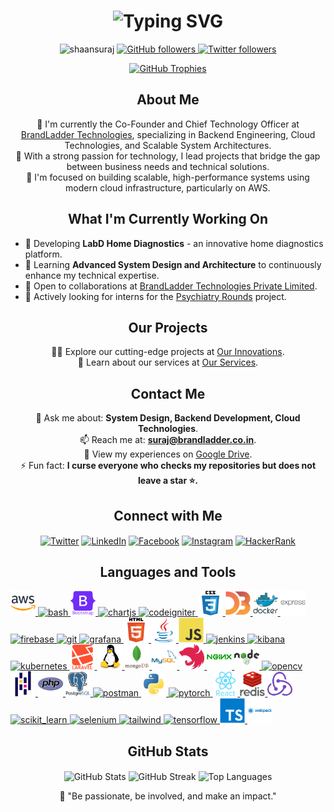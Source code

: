 <!-- Header -->
<h1 align="center">
  <img src="https://readme-typing-svg.herokuapp.com?font=Fira+Code&weight=900&size=35&duration=4000&pause=1000&color=00FF00&center=true&vCenter=true&width=940&lines=Hi+%F0%9F%91%8B%2C+I'm+Suraj+Sahu;Co-Founder+%26+CTO+at+BrandLadder;Backend+Engineer+%7C+AWS+Expert;Scalable+System+Architect" alt="Typing SVG">
</h1>

<!-- Intro -->
<p align="center">
  <img src="https://komarev.com/ghpvc/?username=shaansuraj&label=Profile%20views&color=0e75b6&style=flat" alt="shaansuraj" /> 
  <a href="https://github.com/shaansuraj?tab=repositories">
    <img src="https://img.shields.io/github/followers/shaansuraj?label=Follow&style=social" alt="GitHub followers">
  </a>
  <a href="https://twitter.com/shaansuraj01">
    <img src="https://img.shields.io/twitter/follow/shaansuraj01?label=Twitter&style=social" alt="Twitter followers">
  </a>
</p>

<!-- GitHub Trophies -->
<p align="center">
  <a href="https://github.com/ryo-ma/github-profile-trophy">
    <img src="https://github-profile-trophy.vercel.app/?username=shaansuraj&theme=darkhub&no-bg=true&margin-w=15" alt="GitHub Trophies">
  </a>
</p>

<!-- About Me -->
<h2 align="center">About Me</h2>
<p align="center">
  🎯 I'm currently the Co-Founder and Chief Technology Officer at <a href="https://brandladder.co.in" target="_blank">BrandLadder Technologies</a>, specializing in Backend Engineering, Cloud Technologies, and Scalable System Architectures.
  <br>
  🌟 With a strong passion for technology, I lead projects that bridge the gap between business needs and technical solutions.
  <br>
  🚀 I'm focused on building scalable, high-performance systems using modern cloud infrastructure, particularly on AWS.
</p>

<!-- Current Focus -->
<h2 align="center">What I'm Currently Working On</h2>
<ul>
  <li>🔭 Developing <strong>LabD Home Diagnostics</strong> - an innovative home diagnostics platform.</li>
  <li>🌱 Learning <strong>Advanced System Design and Architecture</strong> to continuously enhance my technical expertise.</li>
  <li>👯 Open to collaborations at <a href="https://brandladder.co.in" target="_blank">BrandLadder Technologies Private Limited</a>.</li>
  <li>🤝 Actively looking for interns for the <a href="https://psyrounds.com" target="_blank">Psychiatry Rounds</a> project.</li>
</ul>

<!-- Projects -->
<h2 align="center">Our Projects</h2>
<p align="center">
  👨‍💻 Explore our cutting-edge projects at <a href="https://brandladder.co.in/our-innovation" target="_blank">Our Innovations</a>.
  <br>
  📝 Learn about our services at <a href="https://www.brandladder.co.in/services" target="_blank">Our Services</a>.
</p>

<!-- Contact -->
<h2 align="center">Contact Me</h2>
<p align="center">
  💬 Ask me about: <strong>System Design, Backend Development, Cloud Technologies</strong>.
  <br>
  📫 Reach me at: <a href="mailto:suraj@brandladder.co.in"><strong>suraj@brandladder.co.in</strong></a>.
  <br>
  📄 View my experiences on <a href="https://drive.google.com/file/d/1Zfgk4AU087k_aHPfwfvgevuAynSDAhVS/view?usp=drive_link" target="_blank">Google Drive</a>.
  <br>
  ⚡ Fun fact: <strong>I curse everyone who checks my repositories but does not leave a star ⭐.</strong>
</p>

<!-- Social Links -->
<h2 align="center">Connect with Me</h2>
<p align="center">
  <a href="https://twitter.com/shaansuraj01" target="_blank"><img align="center" src="https://img.icons8.com/color/48/000000/twitter.png" alt="Twitter"></a>
  <a href="https://linkedin.com/in/shaansuraj" target="_blank"><img align="center" src="https://img.icons8.com/color/48/000000/linkedin.png" alt="LinkedIn"></a>
  <a href="https://fb.com/shaansuraj16" target="_blank"><img align="center" src="https://img.icons8.com/color/48/000000/facebook-new.png" alt="Facebook"></a>
  <a href="https://instagram.com/shaan.suraj" target="_blank"><img align="center" src="https://img.icons8.com/color/48/000000/instagram-new.png" alt="Instagram"></a>
  <a href="https://www.hackerrank.com/surajsahu9658" target="_blank"><img align="center" src="https://img.icons8.com/external-tal-revivo-color-tal-revivo/48/000000/external-hackerrank-is-a-technology-company-that-focuses-on-competitive-programming-logo-color-tal-revivo.png" alt="HackerRank"></a>
</p>

<!-- Languages and Tools -->
<h2 align="center">Languages and Tools</h2>
<p align="left"> <a href="https://aws.amazon.com" target="_blank" rel="noreferrer"> <img src="https://raw.githubusercontent.com/devicons/devicon/master/icons/amazonwebservices/amazonwebservices-original-wordmark.svg" alt="aws" width="40" height="40"/> </a> <a href="https://www.gnu.org/software/bash/" target="_blank" rel="noreferrer"> <img src="https://www.vectorlogo.zone/logos/gnu_bash/gnu_bash-icon.svg" alt="bash" width="40" height="40"/> </a> <a href="https://getbootstrap.com" target="_blank" rel="noreferrer"> <img src="https://raw.githubusercontent.com/devicons/devicon/master/icons/bootstrap/bootstrap-plain-wordmark.svg" alt="bootstrap" width="40" height="40"/> </a> <a href="https://www.chartjs.org" target="_blank" rel="noreferrer"> <img src="https://www.chartjs.org/media/logo-title.svg" alt="chartjs" width="40" height="40"/> </a> <a href="https://codeigniter.com" target="_blank" rel="noreferrer"> <img src="https://cdn.worldvectorlogo.com/logos/codeigniter.svg" alt="codeigniter" width="40" height="40"/> </a> <a href="https://www.w3schools.com/css/" target="_blank" rel="noreferrer"> <img src="https://raw.githubusercontent.com/devicons/devicon/master/icons/css3/css3-original-wordmark.svg" alt="css3" width="40" height="40"/> </a> <a href="https://d3js.org/" target="_blank" rel="noreferrer"> <img src="https://raw.githubusercontent.com/devicons/devicon/master/icons/d3js/d3js-original.svg" alt="d3js" width="40" height="40"/> </a> <a href="https://www.docker.com/" target="_blank" rel="noreferrer"> <img src="https://raw.githubusercontent.com/devicons/devicon/master/icons/docker/docker-original-wordmark.svg" alt="docker" width="40" height="40"/> </a> <a href="https://expressjs.com" target="_blank" rel="noreferrer"> <img src="https://raw.githubusercontent.com/devicons/devicon/master/icons/express/express-original-wordmark.svg" alt="express" width="40" height="40"/> </a> <a href="https://firebase.google.com/" target="_blank" rel="noreferrer"> <img src="https://www.vectorlogo.zone/logos/firebase/firebase-icon.svg" alt="firebase" width="40" height="40"/> </a> <a href="https://git-scm.com/" target="_blank" rel="noreferrer"> <img src="https://www.vectorlogo.zone/logos/git-scm/git-scm-icon.svg" alt="git" width="40" height="40"/> </a> <a href="https://grafana.com" target="_blank" rel="noreferrer"> <img src="https://www.vectorlogo.zone/logos/grafana/grafana-icon.svg" alt="grafana" width="40" height="40"/> </a> <a href="https://www.w3.org/html/" target="_blank" rel="noreferrer"> <img src="https://raw.githubusercontent.com/devicons/devicon/master/icons/html5/html5-original-wordmark.svg" alt="html5" width="40" height="40"/> </a> <a href="https://www.java.com" target="_blank" rel="noreferrer"> <img src="https://raw.githubusercontent.com/devicons/devicon/master/icons/java/java-original.svg" alt="java" width="40" height="40"/> </a> <a href="https://developer.mozilla.org/en-US/docs/Web/JavaScript" target="_blank" rel="noreferrer"> <img src="https://raw.githubusercontent.com/devicons/devicon/master/icons/javascript/javascript-original.svg" alt="javascript" width="40" height="40"/> </a> <a href="https://www.jenkins.io" target="_blank" rel="noreferrer"> <img src="https://www.vectorlogo.zone/logos/jenkins/jenkins-icon.svg" alt="jenkins" width="40" height="40"/> </a> <a href="https://www.elastic.co/kibana" target="_blank" rel="noreferrer"> <img src="https://www.vectorlogo.zone/logos/elasticco_kibana/elasticco_kibana-icon.svg" alt="kibana" width="40" height="40"/> </a> <a href="https://kubernetes.io" target="_blank" rel="noreferrer"> <img src="https://www.vectorlogo.zone/logos/kubernetes/kubernetes-icon.svg" alt="kubernetes" width="40" height="40"/> </a> <a href="https://laravel.com/" target="_blank" rel="noreferrer"> <img src="https://raw.githubusercontent.com/devicons/devicon/master/icons/laravel/laravel-plain-wordmark.svg" alt="laravel" width="40" height="40"/> </a> <a href="https://www.linux.org/" target="_blank" rel="noreferrer"> <img src="https://raw.githubusercontent.com/devicons/devicon/master/icons/linux/linux-original.svg" alt="linux" width="40" height="40"/> </a> <a href="https://www.mongodb.com/" target="_blank" rel="noreferrer"> <img src="https://raw.githubusercontent.com/devicons/devicon/master/icons/mongodb/mongodb-original-wordmark.svg" alt="mongodb" width="40" height="40"/> </a> <a href="https://www.mysql.com/" target="_blank" rel="noreferrer"> <img src="https://raw.githubusercontent.com/devicons/devicon/master/icons/mysql/mysql-original-wordmark.svg" alt="mysql" width="40" height="40"/> </a> <a href="https://nestjs.com/" target="_blank" rel="noreferrer"> <img src="https://raw.githubusercontent.com/devicons/devicon/master/icons/nestjs/nestjs-plain.svg" alt="nestjs" width="40" height="40"/> </a> <a href="https://www.nginx.com" target="_blank" rel="noreferrer"> <img src="https://raw.githubusercontent.com/devicons/devicon/master/icons/nginx/nginx-original.svg" alt="nginx" width="40" height="40"/> </a> <a href="https://nodejs.org" target="_blank" rel="noreferrer"> <img src="https://raw.githubusercontent.com/devicons/devicon/master/icons/nodejs/nodejs-original-wordmark.svg" alt="nodejs" width="40" height="40"/> </a> <a href="https://opencv.org/" target="_blank" rel="noreferrer"> <img src="https://www.vectorlogo.zone/logos/opencv/opencv-icon.svg" alt="opencv" width="40" height="40"/> </a> <a href="https://pandas.pydata.org/" target="_blank" rel="noreferrer"> <img src="https://raw.githubusercontent.com/devicons/devicon/2ae2a900d2f041da66e950e4d48052658d850630/icons/pandas/pandas-original.svg" alt="pandas" width="40" height="40"/> </a> <a href="https://www.php.net" target="_blank" rel="noreferrer"> <img src="https://raw.githubusercontent.com/devicons/devicon/master/icons/php/php-original.svg" alt="php" width="40" height="40"/> </a> <a href="https://www.postgresql.org" target="_blank" rel="noreferrer"> <img src="https://raw.githubusercontent.com/devicons/devicon/master/icons/postgresql/postgresql-original-wordmark.svg" alt="postgresql" width="40" height="40"/> </a> <a href="https://postman.com" target="_blank" rel="noreferrer"> <img src="https://www.vectorlogo.zone/logos/getpostman/getpostman-icon.svg" alt="postman" width="40" height="40"/> </a> <a href="https://www.python.org" target="_blank" rel="noreferrer"> <img src="https://raw.githubusercontent.com/devicons/devicon/master/icons/python/python-original.svg" alt="python" width="40" height="40"/> </a> <a href="https://pytorch.org/" target="_blank" rel="noreferrer"> <img src="https://www.vectorlogo.zone/logos/pytorch/pytorch-icon.svg" alt="pytorch" width="40" height="40"/> </a> <a href="https://reactjs.org/" target="_blank" rel="noreferrer"> <img src="https://raw.githubusercontent.com/devicons/devicon/master/icons/react/react-original-wordmark.svg" alt="react" width="40" height="40"/> </a> <a href="https://redis.io" target="_blank" rel="noreferrer"> <img src="https://raw.githubusercontent.com/devicons/devicon/master/icons/redis/redis-original-wordmark.svg" alt="redis" width="40" height="40"/> </a> <a href="https://redux.js.org" target="_blank" rel="noreferrer"> <img src="https://raw.githubusercontent.com/devicons/devicon/master/icons/redux/redux-original.svg" alt="redux" width="40" height="40"/> </a> <a href="https://scikit-learn.org/" target="_blank" rel="noreferrer"> <img src="https://upload.wikimedia.org/wikipedia/commons/0/05/Scikit_learn_logo_small.svg" alt="scikit_learn" width="40" height="40"/> </a> <a href="https://www.selenium.dev" target="_blank" rel="noreferrer"> <img src="https://raw.githubusercontent.com/detain/svg-logos/780f25886640cef088af994181646db2f6b1a3f8/svg/selenium-logo.svg" alt="selenium" width="40" height="40"/> </a> <a href="https://tailwindcss.com/" target="_blank" rel="noreferrer"> <img src="https://www.vectorlogo.zone/logos/tailwindcss/tailwindcss-icon.svg" alt="tailwind" width="40" height="40"/> </a> <a href="https://www.tensorflow.org" target="_blank" rel="noreferrer"> <img src="https://www.vectorlogo.zone/logos/tensorflow/tensorflow-icon.svg" alt="tensorflow" width="40" height="40"/> </a> <a href="https://www.typescriptlang.org/" target="_blank" rel="noreferrer"> <img src="https://raw.githubusercontent.com/devicons/devicon/master/icons/typescript/typescript-original.svg" alt="typescript" width="40" height="40"/> </a> <a href="https://webpack.js.org" target="_blank" rel="noreferrer"> <img src="https://raw.githubusercontent.com/devicons/devicon/d00d0969292a6569d45b06d3f350f463a0107b0d/icons/webpack/webpack-original-wordmark.svg" alt="webpack" width="40" height="40"/> </a> </p>


<!-- GitHub Stats -->
<h2 align="center">GitHub Stats</h2>
<div align="center">
  <img align="center" src="https://github-readme-stats.vercel.app/api?username=shaansuraj&show_icons=true&theme=radical&include_all_commits=true" alt="GitHub Stats"/>
  <img align="center" src="https://github-readme-streak-stats.herokuapp.com/?user=shaansuraj&theme=radical" alt="GitHub Streak"/>
  <img align="center" src="https://github-readme-stats.vercel.app/api/top-langs/?username=shaansuraj&layout=compact&theme=radical" alt="Top Languages"/>
</div>

<!-- Footer -->
<p align="center">
  🚀 "Be passionate, be involved, and make an impact."
</p>
